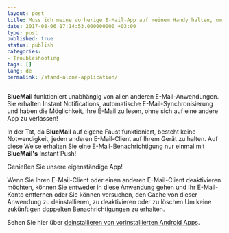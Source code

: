 ```yaml
---
layout: post
title: Muss ich meine vorherige E-Mail-App auf meinem Handy halten, um BlueMail zu haben?
date: 2017-08-06 17:14:53.000000000 +03:00
type: post
published: true
status: publish
categories:
- Troubleshooting
tags: []
lang: de
permalink: /stand-alone-application/
---
```


**BlueMail** funktioniert unabhängig von allen anderen E-Mail-Anwendungen. Sie erhalten Instant Notifications, automatische E-Mail-Synchronisierung und haben die Möglichkeit, Ihre E-Mail zu lesen, ohne sich auf eine andere App zu verlassen!

In der Tat, da **BlueMail** auf eigene Faust funktioniert, besteht keine Notwendigkeit, jeden anderen E-Mail-Client auf Ihrem Gerät zu halten. Auf diese Weise erhalten Sie eine E-Mail-Benachrichtigung nur einmal mit **BlueMail's** Instant Push!

Genießen Sie unsere eigenständige App!

Wenn Sie Ihren E-Mail-Client oder einen anderen E-Mail-Client deaktivieren möchten, können Sie entweder in diese Anwendung gehen und Ihr E-Mail-Konto entfernen oder Sie können versuchen, den Cache von dieser Anwendung zu deinstallieren, zu deaktivieren oder zu löschen Um keine zukünftigen doppelten Benachrichtigungen zu erhalten.

Sehen Sie hier über [deinstallieren von vorinstallierten Android Apps](https://www.androidpit.com/how-to-uninstall-preinstalled-android-apps).
